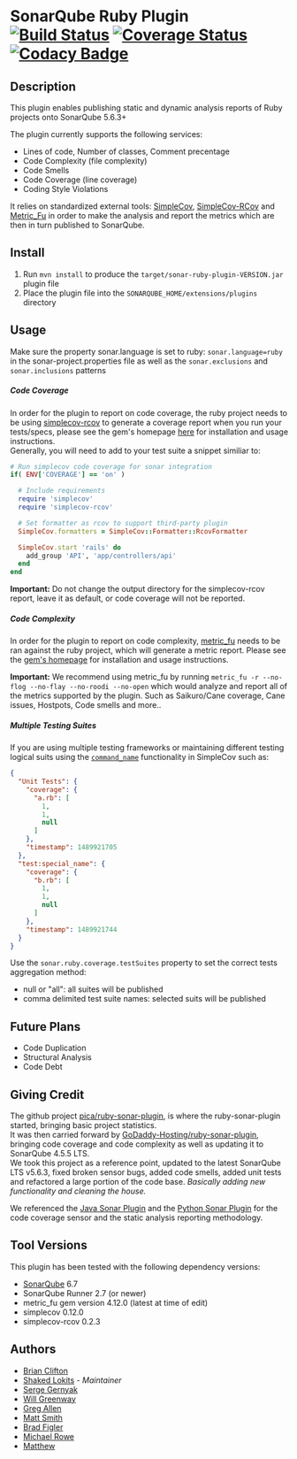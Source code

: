 SonarQube Ruby Plugin [![Build Status](https://travis-ci.org/shakedlokits/ruby-sonar-plugin.svg?branch=master)](https://travis-ci.org/shakedlokits/ruby-sonar-plugin) [![Coverage Status](https://coveralls.io/repos/github/shakedlokits/ruby-sonar-plugin/badge.svg?branch=master)](https://coveralls.io/github/shakedlokits/ruby-sonar-plugin?branch=master) [![Codacy Badge](https://api.codacy.com/project/badge/Grade/b42dca389f624c4686b70bbccfefb25e)](https://www.codacy.com/app/shaked-lokits/ruby-sonar-plugin?utm_source=github.com&amp;utm_medium=referral&amp;utm_content=shakedlokits/ruby-sonar-plugin&amp;utm_campaign=Badge_Grade)  
=================

## Description
This plugin enables publishing static and dynamic analysis reports of Ruby projects onto SonarQube 5.6.3+  

The plugin currently supports the following services:
* Lines of code, Number of classes, Comment precentage
* Code Complexity (file complexity)
* Code Smells
* Code Coverage (line coverage)
* Coding Style Violations

It relies on standardized external tools: [SimpleCov](https://github.com/colszowka/simplecov), [SimpleCov-RCov](https://github.com/fguillen/simplecov-rcov) and [Metric_Fu](https://github.com/metricfu/metric_fu/) in order to make the analysis and report the metrics which are then in turn published to SonarQube.

## Install
1. Run `mvn install` to produce the `target/sonar-ruby-plugin-VERSION.jar` plugin file
2. Place the plugin file into the `SONARQUBE_HOME/extensions/plugins` directory

## Usage
Make sure the property sonar.language is set to ruby: `sonar.language=ruby` in the sonar-project.properties file as well as the `sonar.exclusions` and `sonar.inclusions` patterns


##### Code Coverage
In order for the plugin to report on code coverage, the ruby project needs to be using [simplecov-rcov](https://github.com/fguillen/simplecov-rcov)
to generate a coverage report when you run your tests/specs, please see the gem's homepage [here](https://github.com/fguillen/simplecov-rcov) for installation
and usage instructions.  
Generally, you will need to add to your test suite a snippet similiar to:
```ruby
# Run simplecov code coverage for sonar integration  
if( ENV['COVERAGE'] == 'on' )  

  # Include requirements  
  require 'simplecov'  
  require 'simplecov-rcov'  

  # Set formatter as rcov to support third-party plugin  
  SimpleCov.formatters = SimpleCov::Formatter::RcovFormatter  

  SimpleCov.start 'rails' do  
	add_group 'API', 'app/controllers/api'  
  end  
end
```
**Important:** Do not change the output directory for the simplecov-rcov report, leave it as default, or code coverage will not be reported.

##### Code Complexity
In order for the plugin to report on code complexity, [metric_fu](https://github.com/metricfu/metric_fu/) needs to be ran against the ruby project,
which will generate a metric report. Please see the [gem's homepage](https://github.com/metricfu/metric_fu/) for installation and usage instructions.  

**Important:**  We recommend using metric_fu by running `metric_fu -r --no-flog --no-flay --no-roodi --no-open` which would analyze and report all of the metrics supported by the plugin. Such as Saikuro/Cane coverage, Cane issues, Hostpots, Code smells and more..


##### Multiple Testing Suites
If you are using multiple testing frameworks or maintaining different testing
logical suits using the
[`command_name`](http://www.rubydoc.info/gems/simplecov/frames#Test_suite_names) functionality in SimpleCov such as:
```json
{
  "Unit Tests": {
    "coverage": {
      "a.rb": [
        1,
        1,
        null
      ]
    },
    "timestamp": 1489921705
  },
  "test:special_name": {
    "coverage": {
      "b.rb": [
        1,
        1,
        null
      ]
    },
    "timestamp": 1489921744
  }
}
```
Use the `sonar.ruby.coverage.testSuites` property to set the correct tests aggregation method:
* null or "all": all suites will be published
* comma delimited test suite names: selected suits will be published

## Future Plans
* Code Duplication
* Structural Analysis
* Code Debt

## Giving Credit
The github project [pica/ruby-sonar-plugin](https://github.com/pica/ruby-sonar-plugin), is where the ruby-sonar-plugin started, bringing basic project statistics.  
It was then carried forward by [GoDaddy-Hosting/ruby-sonar-plugin](https://github.com/GoDaddy-Hosting/ruby-sonar-plugin), bringing code coverage and code complexity as well as updating it to SonarQube 4.5.5 LTS.  
We took this project as a reference point, updated to the latest SonarQube LTS v5.6.3, fixed broken sensor bugs, added code smells, added unit tests and refactored a large portion of the code base. *Basically adding new functionality and cleaning the house.*

We referenced the [Java Sonar Plugin](https://github.com/SonarSource/sonar-java) and the [Python Sonar Plugin](https://github.com/SonarSource/sonar-python) for the code coverage sensor and the static analysis reporting methodology.

## Tool Versions
This plugin has been tested with the following dependency versions:
* [SonarQube](http://www.sonarqube.org/downloads/) 6.7
* SonarQube Runner 2.7 (or newer)
* metric_fu gem version 4.12.0 (latest at time of edit)
* simplecov 0.12.0
* simplecov-rcov 0.2.3

## Authors
* [Brian Clifton](https://github.com/bsclifton)
* [Shaked Lokits](https://github.com/shakedlokits) - *Maintainer*
* [Serge Gernyak](https://github.com/sergio1990)
* [Will Greenway](https://api.github.com/users/wpgreenway)
* [Greg Allen](https://api.github.com/users/ggallen)
* [Matt Smith](https://api.github.com/users/mxsmith)
* [Brad Figler](https://api.github.com/users/theFigler)
* [Michael Rowe](https://api.github.com/users/mrowe)
* [Matthew](https://api.github.com/users/panpanini)
